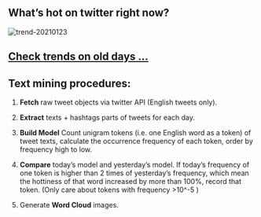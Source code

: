 ## What’s hot on twitter right now?

![trend-20210123][wordcloud]

[wordcloud]: https://raw.githubusercontent.com/xdqc/tweet-trend-everyday/master/word-cloud/trend-20210123.png?token=AF5V4P7ADR6KQBZ4CEDTNIK6AXRMU "trend-20210123"

## [Check trends on old days ...](https://github.com/xdqc/tweet-trend-everyday/tree/master/word-cloud)

## Text mining procedures:

1. **Fetch** raw tweet objects via twitter API (English tweets only).

2. **Extract** texts + hashtags parts of tweets for each day.

3. **Build Model** Count unigram tokens (i.e. one English word as a token) of tweet texts, calculate the occurrence frequency of each token, order by frequency high to low.

4. **Compare** today’s model and yesterday’s model. If today’s frequency of one token is higher than 2 times of yesterday’s frequency, which mean the hottiness of that word increased by more than 100%, record that token. (Only care about tokens with frequency >10^-5 )

5. Generate **Word Cloud** images.
